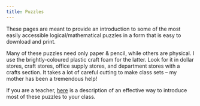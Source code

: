 ```yaml
---
title: Puzzles
---
```

These pages are meant to provide an introduction to some of the most easily
accessible logical/mathematical puzzles in a form that is easy to download and
print.

Many of these puzzles need only paper & pencil, while others are physical.  I
use the brightly-coloured plastic craft foam for the latter.  Look for it in
dollar stores, craft stores, office supply stores, and department stores with a
crafts section.  It takes a lot of careful cutting to make class sets – my mother
has been a tremendous help!

If you are a teacher, [here](/classroom-introductions/) is a description of an
effective way to introduce most of these puzzles to your class.
